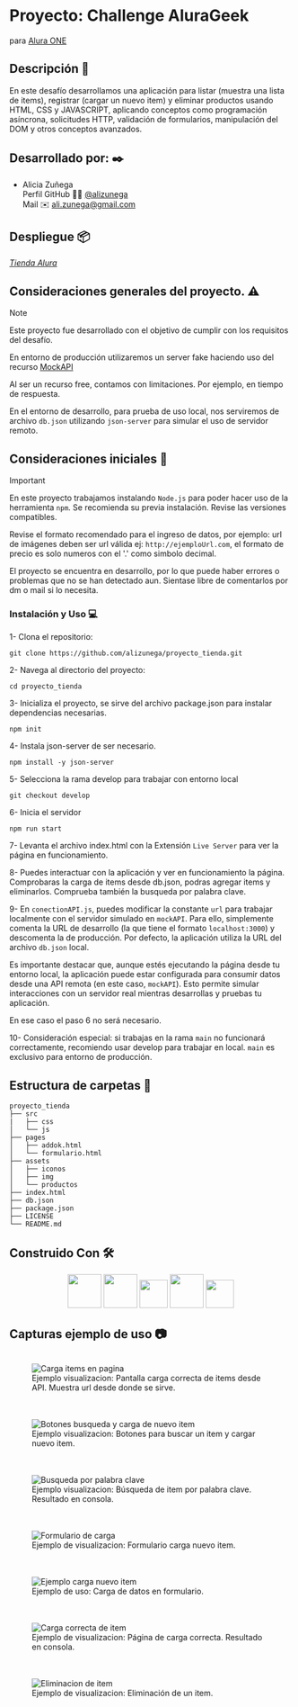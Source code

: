# Proyecto: Challenge AluraGeek

para [Alura ONE](https://github.com/alura-es-cursos)

## Descripción :notebook_with_decorative_cover:

En este desafío desarrollamos una aplicación para listar (muestra una lista de items), registrar (cargar un nuevo item) y eliminar productos usando HTML, CSS y JAVASCRIPT, aplicando conceptos como programación asíncrona, solicitudes HTTP, validación de formularios, manipulación del DOM y otros conceptos avanzados.

## Desarrollado por: :black_nib:

- Alicia Zuñega  
  Perfil GitHub :woman_technologist: [@alizunega](https://github.com/alizunega)  
  Mail :envelope: [ali.zunega@gmail.com](mailto:ali.zunega@gmail.com)

## Despliegue :package:

[_Tienda Alura_](https://alizunega.github.io/proyecto_tienda/)

## Consideraciones generales del proyecto. :warning:

> [!NOTE]
>
> Este proyecto fue desarrollado con el objetivo de cumplir con los requisitos del desafío.
>
> En entorno de producción utilizaremos un server fake haciendo uso del recurso [MockAPI](https://mockapi.io/)
>
> Al ser un recurso free, contamos con limitaciones. Por ejemplo, en tiempo de respuesta.
>
> En el entorno de desarrollo, para prueba de uso local, nos serviremos de archivo `db.json` utilizando `json-server` para simular el uso de servidor remoto.

## Consideraciones iniciales :memo:

> [!IMPORTANT]
>
> En este proyecto trabajamos instalando `Node.js` para poder hacer uso de la herramienta `npm`. Se recomienda su previa instalación. Revise las versiones compatibles.
>
> Revise el formato recomendado para el ingreso de datos, por ejemplo: url de imágenes deben ser url válida ej: `http://ejemploUrl.com`, el formato de precio es solo numeros con el '.' como simbolo decimal.
>
> El proyecto se encuentra en desarrollo, por lo que puede haber errores o problemas que no se han detectado aun. Sientase libre de comentarlos por dm o mail si lo necesita.

### Instalación y Uso :computer:

1- Clona el repositorio:

`git clone https://github.com/alizunega/proyecto_tienda.git `

2- Navega al directorio del proyecto:

`cd proyecto_tienda`

3- Inicializa el proyecto, se sirve del archivo package.json para instalar dependencias necesarias.

`npm init`

4- Instala json-server de ser necesario.

`npm install -y json-server`

5- Selecciona la rama develop para trabajar con entorno local

`git checkout develop`

6- Inicia el servidor

`npm run start`

7- Levanta el archivo index.html con la Extensión `Live Server` para ver la página en funcionamiento.

8- Puedes interactuar con la aplicación y ver en funcionamiento la página.
Comprobaras la carga de items desde db.json, podras agregar items y eliminarlos.
Comprueba también la busqueda por palabra clave.

9- En `conectionAPI.js`, puedes modificar la constante `url` para trabajar localmente con el servidor simulado en `mockAPI`. Para ello, simplemente comenta la URL de desarrollo (la que tiene el formato `localhost:3000`) y descomenta la de producción. Por defecto, la aplicación utiliza la URL del archivo `db.json` local.

Es importante destacar que, aunque estés ejecutando la página desde tu entorno local, la aplicación puede estar configurada para consumir datos desde una API remota (en este caso, `mockAPI`). Esto permite simular interacciones con un servidor real mientras desarrollas y pruebas tu aplicación.

En ese caso el paso 6 no será necesario.

10- Consideración especial: si trabajas en la rama `main` no funcionará correctamente, recomiendo usar develop para trabajar en local. `main` es exclusivo para entorno de producción.

## Estructura de carpetas :open_file_folder:

```
proyecto_tienda
├── src
|   ├── css
│   └── js
├── pages
│   ├── addok.html
│   └── formulario.html
├── assets
│   ├── iconos
│   ├── img
│   └── productos
├── index.html
├── db.json
├── package.json
├── LICENSE
└── README.md
```

## Construido Con :hammer_and_wrench:

<div align="center" background-color="white">
  <img src="https://user-images.githubusercontent.com/25181517/192158954-f88b5814-d510-4564-b285-dff7d6400dad.png" width="60">
  <img src="https://user-images.githubusercontent.com/25181517/183898674-75a4a1b1-f960-4ea9-abcb-637170a00a75.png" width="60">
  <img src="https://user-images.githubusercontent.com/25181517/117447155-6a868a00-af3d-11eb-9cfe-245df15c9f3f.png" width="50">
  <img src="https://user-images.githubusercontent.com/25181517/183568594-85e280a7-0d7e-4d1a-9028-c8c2209e073c.png" width="60">
  <img src="https://user-images.githubusercontent.com/25181517/121401671-49102800-c959-11eb-9f6f-74d49a5e1774.png" width="50">
</div>

## Capturas ejemplo de uso :camera:

<section style="display: flex; flex-direction: column; gap: 20px;">
    <figure>
      <img src="./assets/img_capturas/captura_prueba_tienda1.png" alt="Carga items en pagina">
      <figcaption>Ejemplo visualizacion: Pantalla carga correcta de items desde API. Muestra url desde donde se sirve.</figcaption>
    </figure>
    <figure>
      <img src="./assets/img_capturas/cap_botones_acciones.png" alt="Botones busqueda y carga de nuevo item">
      <figcaption>Ejemplo visualizacion: Botones para buscar un item y cargar nuevo item.</figcaption>
    </figure>
    <figure>
      <img src="./assets/img_capturas/captura_search.png" alt="Busqueda por palabra clave">
      <figcaption>Ejemplo visualizacion: Búsqueda de item por palabra clave. Resultado en consola.</figcaption>
    </figure>
    <figure>
      <img src="./assets/img_capturas/cap_formulario.png" alt="Formulario de carga">
      <figcaption>Ejemplo de visualizacion: Formulario carga nuevo item.</figcaption>
    </figure>
    <figure>
      <img src="./assets/img_capturas/cap_carga_item.png" alt="Ejemplo carga nuevo item">
      <figcaption>Ejemplo de uso: Carga de datos en formulario.</figcaption>
    </figure>
    <figure>
      <img src="./assets/img_capturas/cap_carga_ok.png" alt="Carga correcta de item">
      <figcaption>Ejemplo de visualizacion: Página de carga correcta. Resultado en consola.</figcaption>
    </figure>
    <figure>
      <img src="./assets/img_capturas/cap_consola_eliminacion.png" alt="Eliminacion de item">
      <figcaption>Ejemplo de visualizacion: Eliminación de un item.</figcaption>
    </figure>
</section>

